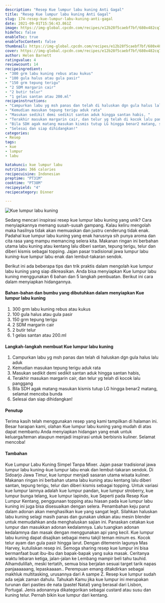 ```yaml
---
description: "Resep Kue lumpur labu kuning Anti Gagal"
title: "Resep Kue lumpur labu kuning Anti Gagal"
slug: 174-resep-kue-lumpur-labu-kuning-anti-gagal
date: 2021-09-01T15:56:43.861Z
image: https://img-global.cpcdn.com/recipes/e12b28f5caebf7bf/680x482cq70/kue-lumpur-labu-kuning-foto-resep-utama.jpg
hideToc: false
enableToc: true
enableTocContent: false
thumbnail: https://img-global.cpcdn.com/recipes/e12b28f5caebf7bf/680x482cq70/kue-lumpur-labu-kuning-foto-resep-utama.jpg
cover: https://img-global.cpcdn.com/recipes/e12b28f5caebf7bf/680x482cq70/kue-lumpur-labu-kuning-foto-resep-utama.jpg
author: Helen Barnett
ratingvalue: 4
reviewcount: 14
recipeingredient:
- "300 grm labu kuning rebus atau kukus"
- "100 gula halus atau gula pasir"
- "150 grm tepung terigu"
- "2 SDM margarin cair"
- "2 butir telur"
- "1 gelas santan atau 200.ml"
recipeinstructions:
- "Campurkan labu yg msh panas dan telah di haluskan dgn gula halus lalu aduk"
- "Kemudian masukan tepung terigu aduk rata"
- "Masukan sedikit demi sedikit santan aduk hingga santan habis, "
- "Terakhir masukan margarin cair, dan telur yg telah di kocok lalu panggang"
- "Bila SDH agak matang masukan kismis tutup LG hingga benar2 matang, selamat mencoba bunda"
- "Selesai dan siap dihidangkan!"
categories:
- Resep
tags:
- kue
- lumpur
- labu

katakunci: kue lumpur labu 
nutrition: 366 calories
recipecuisine: Indonesian
preptime: "PT31M"
cooktime: "PT38M"
recipeyield: "4"
recipecategory: Dinner

---
```



![Kue lumpur labu kuning](https://img-global.cpcdn.com/recipes/e12b28f5caebf7bf/680x482cq70/kue-lumpur-labu-kuning-foto-resep-utama.jpg)

Sedang mencari inspirasi resep kue lumpur labu kuning yang unik? Cara menyiapkannya memang susah-susah gampang. Kalau keliru mengolah maka hasilnya tidak akan memuaskan dan justru cenderung tidak enak. Padahal kue lumpur labu kuning yang enak harusnya sih punya aroma dan cita rasa yang mampu memancing selera kita.
Makanan ringan ini berbahan utama labu kuning atau kentang lalu diberi santan, tepung terigu, telur dan diberi kismis sebagai topping. Jajan pasar tradisional jawa lumpur labu kuning-kue lumpur labu enak dan lembut-takaran sendok. 



Berikut ini ada beberapa tips dan trik praktis dalam mengolah kue lumpur labu kuning yang siap dikreasikan. Anda bisa menyiapkan Kue lumpur labu kuning menggunakan 6 bahan dan 5 langkah pembuatan. Berikut ini cara dalam menyiapkan hidangannya.

<!--inarticleads1-->

#### Bahan-bahan dan bumbu yang dibutuhkan dalam menyiapkan Kue lumpur labu kuning

1. 300 grm labu kuning rebus atau kukus
1. 100 gula halus atau gula pasir
1. 150 grm tepung terigu
1. 2 SDM margarin cair
1. 2 butir telur
1. 1 gelas santan atau 200.ml

<!--inarticleads2-->

#### Langkah-langkah membuat Kue lumpur labu kuning

1. Campurkan labu yg msh panas dan telah di haluskan dgn gula halus lalu aduk
1. Kemudian masukan tepung terigu aduk rata
1. Masukan sedikit demi sedikit santan aduk hingga santan habis, 
1. Terakhir masukan margarin cair, dan telur yg telah di kocok lalu panggang
1. Bila SDH agak matang masukan kismis tutup LG hingga benar2 matang, selamat mencoba bunda
1. Selesai dan siap dihidangkan!

#### Penutup

Terima kasih telah menggunakan resep yang kami tampilkan di halaman ini. Besar harapan kami, olahan Kue lumpur labu kuning yang mudah di atas dapat membantu Anda menyiapkan hidangan yang enak untuk keluarga/teman ataupun menjadi inspirasi untuk berbisnis kuliner. Selamat mencoba!

#### Tambahan

Kue Lumpur Labu Kuning Simpel Tanpa Mixer. Jajan pasar tradisional jawa lumpur labu kuning-kue lumpur labu enak dan lembut-takaran sendok. Di Sidoarjo Jawa Timur, kue lumpur menjadi sasaran utama wisata kuliner. Makanan ringan ini berbahan utama labu kuning atau kentang lalu diberi santan, tepung terigu, telur dan diberi kismis sebagai topping. Untuk variasi kue lumpur lainnya adalah kue lumpur pandan, kue lumpur stroberry, kue lumpur bunga telang, kue lumpur lapindo, kue Seperti pada Resep Kue Lumpur Kentang, penggunaan topping atau hiasan pada kue lumpur labu kuning ini juga bisa disesuaikan dengan selera. Penambahan keju parut dalam adonan akan menghasilkan kue yang sangat legit. Silahkan haluskan labu kuning selagi masih panas dan gunakan ulekan atau mesin blender untuk memudahkan anda menghaluskan sajian ini. Panaskan cetakan kue lumpur dan masukkan adonan kedalamnya. Lalu tuangkan adonan kedalamnya dan masak dengan menggunakan api yang kecil. Kue lumpur labu kuning dapat disajikan sebagai menu takjil teman minum es. Kocok telur ayam dan gula pasir hingga larut. Dengan ditemenin lagunya Mas Harvey, kutuliskan resep ini. Semoga sharing resep kue lumpur ini bisa bermanfaat buat ibu-ibu dan bapak-bapak yang suka masak. Ceritanya waktu lebaran ketiga, jalan-jalan ke Lembang mampir beli tahu tauhid. Alhamdulillah, meski tertatih, semua bisa berjalan sesuai target tarik napas panjaaaaaang, lepaskaaaan.. Perempuan emang ditakdirkan sebagai makhluk multitasking, urusannya dari A sampe Z. Resep kue lumpur sudah ada sejak zaman dahulu. Tahukah Kamu jika kue lumpur ini merupakan turunan dari pasties de nata (pastel Natal) yang berasal dari Lisbon, Portugal. Jenis adonannya dikategorikan sebagai custard atau susu dan kuning telur. Pernah bikin kue lumpur dari kentang. 

